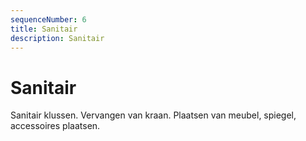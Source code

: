 ```yaml
---
sequenceNumber: 6
title: Sanitair   
description: Sanitair   
---
```

# Sanitair

Sanitair klussen. Vervangen van kraan. Plaatsen van meubel, spiegel, accessoires plaatsen. 